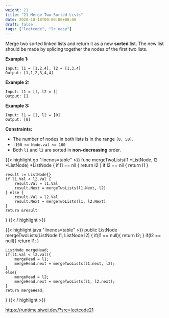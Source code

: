 ```yaml
---
weight: 21
title: "21 Merge Two Sorted Lists"
date: 2020-10-18T00:00:00+08:00
draft: false
tags: ["leetcode", "lc_easy"]
---
```


Merge two sorted linked lists and return it as a new **sorted** list. The new list should be made by splicing together the nodes of the first two lists.

**Example 1:**
```
Input: l1 = [1,2,4], l2 = [1,3,4]
Output: [1,1,2,3,4,4]
```

**Example 2:**
```
Input: l1 = [], l2 = []
Output: []
```

**Example 3:**
```
Input: l1 = [], l2 = [0]
Output: [0]
```

**Constraints:**

- The number of nodes in both lists is in the range `[0, 50]`.
- `-100 <= Node.val <= 100`
- Both `l1` and `l2` are sorted in **non-decreasing** order.

<div class="tabs"></div>
<div class="tab-content">
<div id="golang" class="lang">
{{< highlight go "linenos=table" >}}
func mergeTwoLists(l1 *ListNode, l2 *ListNode) *ListNode {
	if l1 == nil {
		return l2
	}
	if l2 == nil {
		return l1
	}

	result := ListNode{}
	if l1.Val < l2.Val {
		result.Val = l1.Val
		result.Next = mergeTwoLists(l1.Next, l2)
	} else {
		result.Val = l2.Val
		result.Next = mergeTwoLists(l1, l2.Next)
	}
	return &result
}
{{< / highlight >}}
</div>
<div id="java" class="lang">
{{< highlight java "linenos=table" >}}
public ListNode mergeTwoLists(ListNode l1, ListNode l2) {
    if(l1 == null){
        return l2;
    }
    if(l2 == null){
        return l1;
    }
    
    ListNode mergeHead;
    if(l1.val < l2.val){
        mergeHead = l1;
        mergeHead.next = mergeTwoLists(l1.next, l2);
    }
    else{
        mergeHead = l2;
        mergeHead.next = mergeTwoLists(l1, l2.next);
    }
    return mergeHead;
}
{{< / highlight >}}
</div>
<div id="runtime" class="lang">
    <div class="code-link">
        <a href="https://runtime.siwei.dev/?src=leetcode21" target="_blank">https://runtime.siwei.dev/?src=leetcode21</a>
    </div>
</div>
</div>

